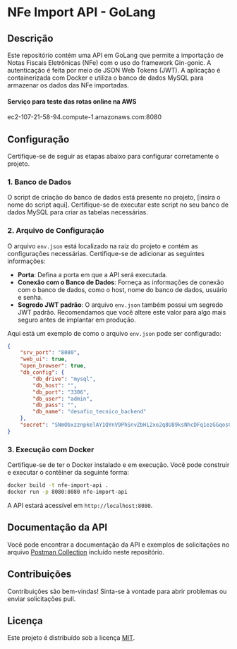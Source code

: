 # NFe Import API - GoLang

## Descrição
Este repositório contém uma API em GoLang que permite a importação de Notas Fiscais Eletrônicas (NFe) com o uso do framework Gin-gonic. A autenticação é feita por meio de JSON Web Tokens (JWT). A aplicação é containerizada com Docker e utiliza o banco de dados MySQL para armazenar os dados das NFe importadas.

#### Serviço para teste das rotas online na AWS
ec2-107-21-58-94.compute-1.amazonaws.com:8080

## Configuração
Certifique-se de seguir as etapas abaixo para configurar corretamente o projeto.

### 1. Banco de Dados
O script de criação do banco de dados está presente no projeto, [insira o nome do script aqui]. Certifique-se de executar este script no seu banco de dados MySQL para criar as tabelas necessárias.

### 2. Arquivo de Configuração
O arquivo `env.json` está localizado na raiz do projeto e contém as configurações necessárias. Certifique-se de adicionar as seguintes informações:

- **Porta**: Defina a porta em que a API será executada.
- **Conexão com o Banco de Dados**: Forneça as informações de conexão com o banco de dados, como o host, nome do banco de dados, usuário e senha.
- **Segredo JWT padrão**: O arquivo `env.json` também possui um segredo JWT padrão. Recomendamos que você altere este valor para algo mais seguro antes de implantar em produção.

Aqui está um exemplo de como o arquivo `env.json` pode ser configurado:

```json
{
    "srv_port": "8080",
    "web_ui": true,
    "open_browser": true,
    "db_config": {
        "db_drive": "mysql",
        "db_host": "",
        "db_port": "3306",
        "db_user": "admin",
        "db_pass": "",
        "db_name": "desafio_tecnico_backend"
    },
    "secret": "SNmObxzznpkelAY1QYnV9PhSnvZbHi2xe2q8U89ksNhcDFq1ezGGqosC4ypFaNjSLOeTYFHWkb8JlyA2hglf2j8N"
}

```

### 3. Execução com Docker
Certifique-se de ter o Docker instalado e em execução. Você pode construir e executar o contêiner da seguinte forma:

```bash
docker build -t nfe-import-api .
docker run -p 8080:8080 nfe-import-api
```

A API estará acessível em `http://localhost:8080`.

## Documentação da API
Você pode encontrar a documentação da API e exemplos de solicitações no arquivo [Postman Collection](main/postman-collection.json) incluído neste repositório.

## Contribuições
Contribuições são bem-vindas! Sinta-se à vontade para abrir problemas ou enviar solicitações pull.

## Licença
Este projeto é distribuído sob a licença [MIT](LICENSE).
